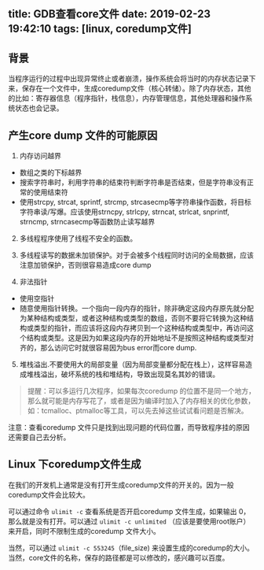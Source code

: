 title: GDB查看core文件
date: 2019-02-23 19:42:10
tags: [linux, coredump文件]
---

## 背景

当程序运行的过程中出现异常终止或者崩溃，操作系统会将当时的内存状态记录下来，保存在一个文件中，生成coredump文件（核心转储）。除了内存状态，其他的比如：寄存器信息（程序指针，栈信息），内存管理信息，其他处理器和操作系统状态也会记录。

<!-- more -->

## 产生core dump 文件的可能原因

1. 内存访问越界
 - 数组之类的下标越界
 - 搜索字符串时，利用字符串的结束符判断字符串是否结束，但是字符串没有正常的使用结束符
 - 使用strcpy, strcat, sprintf, strcmp, strcasecmp等字符串操作函数，将目标字符串读/写爆。应该使用strncpy, strlcpy, strncat, strlcat, snprintf, strncmp, strncasecmp等函数防止读写越界
2. 多线程程序使用了线程不安全的函数。

3. 多线程读写的数据未加锁保护。对于会被多个线程同时访问的全局数据，应该注意加锁保护，否则很容易造成core dump

4. 非法指针
 - 使用空指针
 - 随意使用指针转换。一个指向一段内存的指针，除非确定这段内存原先就分配为某种结构或类型，或者这种结构或类型的数组，否则不要将它转换为这种结构或类型的指针，而应该将这段内存拷贝到一个这种结构或类型中，再访问这个结构或类型。这是因为如果这段内存的开始地址不是按照这种结构或类型对齐的，那么访问它时就很容易因为bus error而core dump.
5. 堆栈溢出.不要使用大的局部变量（因为局部变量都分配在栈上），这样容易造成堆栈溢出，破坏系统的栈和堆结构，导致出现莫名其妙的错误。

> 提醒：可以多运行几次程序，如果每次coredump 的位置不是同一个地方，那么就可能是内存写花了，或者是因为编译时加入了内存相关的优化参数，如：tcmalloc、ptmalloc等工具，可以先去掉这些试试看问题是否解决。

注意：查看coredump 文件只是找到出现问题的代码位置，而导致程序挂的原因还需要自己去分析。

## Linux 下coredump文件生成

在我们的开发机上通常是没有打开生成coredump文件的开关的。因为一般coredump文件会比较大。

可以通过命令 `ulimit -c` 查看系统是否开启coredump 文件生成，如果输出 0， 那么就是没有打开。可以通过 `ulimit -c unlimited` （应该是要使用root账户）来开启，同时不限制生成的coredump 文件大小。

当然，可以通过 `ulimit -c 553245`（file_size) 来设置生成的coredump的大小。当然，core文件的名称，保存的路径都是可以修改的，感兴趣可以百度。